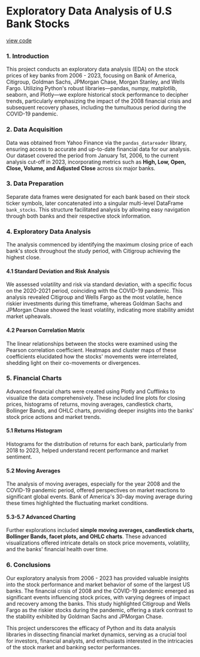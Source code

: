 # Exploratory Data Analysis of U.S Bank Stocks
[view code](https://github.com/prottayislive/bank_stock_eda/blob/main/us_bank_stocks_eda.ipynb)

### 1. Introduction

This project conducts an exploratory data analysis (EDA) on the stock prices of key banks from 2006 - 2023, focusing on Bank of America, Citigroup, Goldman Sachs, JPMorgan Chase, Morgan Stanley, and Wells Fargo. Utilizing Python's robust libraries—pandas, numpy, matplotlib, seaborn, and Plotly—we explore historical stock performance to decipher trends, particularly emphasizing the impact of the 2008 financial crisis and subsequent recovery phases, including the tumultuous period during the COVID-19 pandemic.

### 2. Data Acquisition

Data was obtained from Yahoo Finance via the `pandas_datareader` library, ensuring access to accurate and up-to-date financial data for our analysis. Our dataset covered the period from January 1st, 2006, to the current analysis cut-off in 2023, incorporating metrics such as **High, Low, Open, Close, Volume, and Adjusted Close** across six major banks.

### 3. Data Preparation

Separate data frames were designated for each bank based on their stock ticker symbols, later concatenated into a singular multi-level DataFrame `bank_stocks`. This structure facilitated analysis by allowing easy navigation through both banks and their respective stock information.

### 4. Exploratory Data Analysis

The analysis commenced by identifying the maximum closing price of each bank's stock throughout the study period, with Citigroup achieving the highest close.

#### 4.1 Standard Deviation and Risk Analysis

We assessed volatility and risk via standard deviation, with a specific focus on the 2020-2021 period, coinciding with the COVID-19 pandemic. This analysis revealed Citigroup and Wells Fargo as the most volatile, hence riskier investments during this timeframe, whereas Goldman Sachs and JPMorgan Chase showed the least volatility, indicating more stability amidst market upheavals.

#### 4.2 Pearson Correlation Matrix

The linear relationships between the stocks were examined using the Pearson correlation coefficient. Heatmaps and cluster maps of these coefficients elucidated how the stocks' movements were interrelated, shedding light on their co-movements or divergences.

### 5. Financial Charts

Advanced financial charts were created using Plotly and Cufflinks to visualize the data comprehensively. These included line plots for closing prices, histograms of returns, moving averages, candlestick charts, Bollinger Bands, and OHLC charts, providing deeper insights into the banks' stock price actions and market trends.

#### 5.1 Returns Histogram

Histograms for the distribution of returns for each bank, particularly from 2018 to 2023, helped understand recent performance and market sentiment.

#### 5.2 Moving Averages

The analysis of moving averages, especially for the year 2008 and the COVID-19 pandemic period, offered perspectives on market reactions to significant global events. Bank of America's 30-day moving average during these times highlighted the fluctuating market conditions.

#### 5.3-5.7 Advanced Charting

Further explorations included **simple moving averages, candlestick charts, Bollinger Bands, facet plots, and OHLC charts**. These advanced visualizations offered intricate details on stock price movements, volatility, and the banks' financial health over time.

### 6. Conclusions

Our exploratory analysis from 2006 - 2023 has provided valuable insights into the stock performance and market behavior of some of the largest US banks. The financial crisis of 2008 and the COVID-19 pandemic emerged as significant events influencing stock prices, with varying degrees of impact and recovery among the banks. This study highlighted Citigroup and Wells Fargo as the riskier stocks during the pandemic, offering a stark contrast to the stability exhibited by Goldman Sachs and JPMorgan Chase.

This project underscores the efficacy of Python and its data analysis libraries in dissecting financial market dynamics, serving as a crucial tool for investors, financial analysts, and enthusiasts interested in the intricacies of the stock market and banking sector performances.
